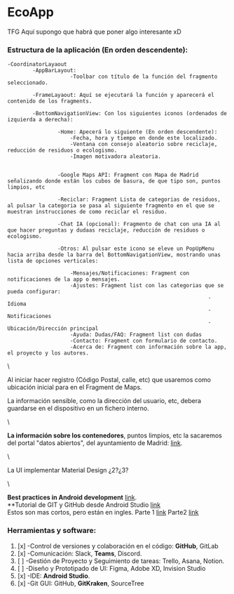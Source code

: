 # EcoApp
TFG
Aquí supongo que habrá que poner algo interesante xD


### Estructura de la aplicación (En orden descendente):

    -CoordinatorLayaout
    		-AppBarLayout:
    					-Toolbar con título de la función del fragmento seleccionado.

			-FrameLayaout: Aquí se ejecutará la función y aparecerá el contenido de los fragments.

			-BottomNavigationView: Con los siguientes iconos (ordenados de izquierda a derecha):
	
					-Home: Apecerá lo siguiente (En orden descendente):
					 	-Fecha, hora y tiempo en donde este localizado.
						-Ventana con consejo aleatorio sobre reciclaje, reducción de residuos o ecologismo.
						-Imagen motivadora aleatoria.
	

					-Google Maps API: Fragment con Mapa de Madrid señalizando donde están los cubos de basura, de que tipo son, puntos limpios, etc

					-Reciclar: Fragment Lista de categorias de residuos, al pulsar la categoria se pasa al siguiente fragmento en el que se muestran instrucciones de como reciclar el residuo.

					-Chat IA (opcional): Fragmento de chat con una IA al que hacer preguntas y dudaas reciclaje, reducción de residuos o ecologismo.

					-Otros: Al pulsar este icono se eleve un PopUpMenu hacia arriba desde la barra del BottomNavigationView, mostrando unas lista de opciones verticales:

						-Mensajes/Notificaciones: Fragment con notificaciones de la app o mensajes.
						-Ajustes: Fragment list con las categorias que se pueda configurar:
																	-Idioma
																	-Notificaciones
																	-Ubicación/Dirección principal
						-Ayuda: Dudas/FAQ: Fragment list con dudas
						-Contacto: Fragment con formulario de contacto.
						-Acerca de: Fragment con información sobre la app, el proyecto y los autores.

\

Al iniciar hacer registro (Código Postal, calle, etc) que usaremos como ubicación inicial para en el Fragment de Maps.

La información sensible, como la dirección del usuario, etc, debera guardarse en el dispositivo en un fichero interno.

\

**La información sobre los contenedores**, puntos limpios, etc la sacaremos del portal "datos abiertos", del ayuntamiento de Madrid: [link](https://datos.madrid.es/portal/site/egob/menuitem.c05c1f754a33a9fbe4b2e4b284f1a5a0/?vgnextoid=38ed95bac1ba6610VgnVCM1000001d4a900aRCRD&vgnextchannel=374512b9ace9f310VgnVCM100000171f5a0aRCRD&vgnextfmt=default).

\

La UI implementar Material Design ¿2?¿3?

\

**Best practices in Android development** [link](https://github.com/futurice/android-best-practices/blob/master/README.md).
\
**Tutorial de GIT y GitHub desde Android Studio [link](https://www.youtube.com/watch?v=-q4uBF-vk4Q)
\
Estos son mas cortos, pero están en ingles. Parte 1 [link](https://www.youtube.com/watch?v=hMYM-_t_Go4)
Parte2 [link](https://www.youtube.com/watch?v=-q4uBF-vk4Q)


### Herramientas y software:

1. [x] -Control de versiones y colaboración en el código: **GitHub**, GitLab
2. [x] -Comunicación: Slack, **Teams**, Discord.
3. [ ] -Gestión de Proyecto y Seguimiento de tareas: Trello, Asana, Notion.
4. [ ] -Diseño y Prototipado de UI: Figma, Adobe XD, Invision Studio
5. [x] -IDE: **Android Studio**.
6. [x] -Git GUI: GitHub, **GitKraken**, SourceTree
